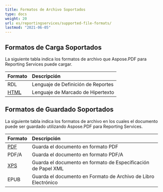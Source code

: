 ```yaml
---
title: Formatos de Archivo Soportados
type: docs
weight: 20
url: es/reportingservices/supported-file-formats/
lastmod: "2021-06-05"
---
```


## Formatos de Carga Soportados

La siguiente tabla indica los formatos de archivo que Aspose.PDF para Reporting Services puede cargar.

|**Formato**|**Descripción**|
| :- | :- |
|RDL|Lenguaje de Definición de Reportes|
|[HTML](https://docs.fileformat.com/web/html/)|Lenguaje de Marcado de Hipertexto|

## Formatos de Guardado Soportados

La siguiente tabla indica los formatos de archivo en los cuales el documento puede ser guardado utilizando Aspose.PDF para Reporting Services.

|**Formato**|**Descripción**|
| :- | :- |
|[PDF](https://docs.fileformat.com/pdf/)|Guarda el documento en formato PDF|
|PDF/A |Guarda el documento en formato PDF/A|
|[XPS](https://docs.fileformat.com/page-description-language/xps/)|Guarda el documento en formato de Especificación de Papel XML|
|EPUB|Guarda el documento en Formato de Archivo de Libro Electrónico|